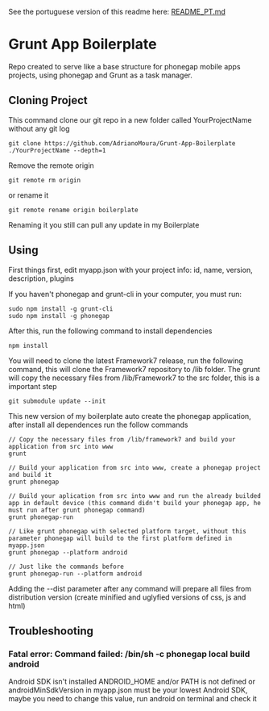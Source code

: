 See the portuguese version of this readme here: [README_PT.md](README_PT.md)

# Grunt App Boilerplate

Repo created to serve like a base structure for phonegap mobile apps projects, using phonegap and Grunt as a task manager.

## Cloning Project

This command clone our git repo in a new folder called YourProjectName without any git log

```
git clone https://github.com/AdrianoMoura/Grunt-App-Boilerplate ./YourProjectName --depth=1
```

Remove the remote origin
```
git remote rm origin
```

or rename it
```
git remote rename origin boilerplate
```

Renaming it you still can pull any update in my Boilerplate


## Using

First things first, edit myapp.json with your project info: id, name, version, description, plugins


If you haven't phonegap and grunt-cli in your computer, you must run:

```
sudo npm install -g grunt-cli
sudo npm install -g phonegap
```

After this, run the following command to install dependencies

```
npm install
```

You will need to clone the latest Framework7 release, run the following command, this will clone the Framework7 repository to /lib folder. The grunt will copy the necessary files from /lib/Framework7 to the src folder, this is a important step
```
git submodule update --init
```


This new version of my boilerplate auto create the phonegap application, after install all dependences run the follow commands

```
// Copy the necessary files from /lib/framework7 and build your application from src into www
grunt

// Build your application from src into www, create a phonegap project and build it
grunt phonegap

// Build your aplication from src into www and run the already builded app in default device (this command didn't build your phonegap app, he must run after grunt phonegap command)
grunt phonegap-run

// Like grunt phonegap with selected platform target, without this parameter phonegap will build to the first platform defined in myapp.json
grunt phonegap --platform android

// Just like the commands before
grunt phonegap-run --platform android
```

Adding the --dist parameter after any command will prepare all files from distribution version (create minified and uglyfied versions of css, js and html)


## Troubleshooting

### Fatal error: Command failed: /bin/sh -c phonegap local build android

Android SDK isn't installed
ANDROID_HOME and/or PATH is not defined
or
androidMinSdkVersion in myapp.json must be your lowest Android SDK, maybe you need to change this value, run android on terminal and check it
